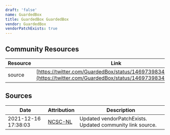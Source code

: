 ```yaml
---
draft: 'false'
name: GuardedBox
title: GuardedBox GuardedBox
vendor: GuardedBox
vendorPatchExists: true
---
```



## Community Resources
| Resource | Link |
| --- | --- |
| source | [https://twitter.com/GuardedBox/status/1469739834117799939](https://twitter.com/GuardedBox/status/1469739834117799939) |


## Sources
| Date | Attribution | Description |
| --- | --- | --- |
| 2021-12-16 17:38:03 | [NCSC-NL](https://github.com/NCSC-NL/log4shell/blob/main/software/README.md) | Updated vendorPatchExists. Updated community link source.  |
